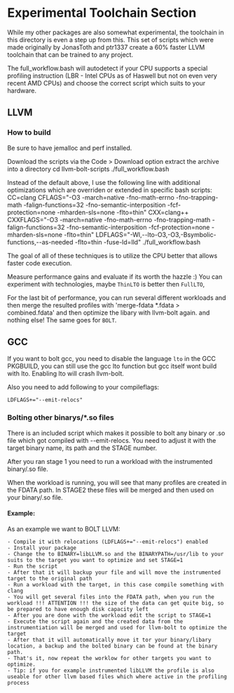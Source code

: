 # Experimental Toolchain Section

While my other packages are also somewhat experimental, the toolchain in this directory is even a step up from this. This set of scripts which were made originally by JonasToth and ptr1337 create a 60% faster LLVM toolchain that can be trained to any project.

The full_workflow.bash will autodetect if your CPU supports a special profiling instruction (LBR - Intel CPUs as of Haswell but not on even very recent AMD CPUs) and choose the correct script which suits to your hardware.

## LLVM

### How to build

Be sure to have jemalloc and perf installed.

Download the scripts via the Code > Download option
extract the archive into a directory
cd llvm-bolt-scripts
./full_workflow.bash

Instead of the default above, I use the following line with additional optimizations which are overriden or extended in specific bash scripts: CC=clang CFLAGS="-O3 -march=native -fno-math-errno -fno-trapping-math -falign-functions=32 -fno-semantic-interposition -fcf-protection=none -mharden-sls=none -flto=thin" CXX=clang++ CXXFLAGS="-O3 -march=native -fno-math-errno -fno-trapping-math -falign-functions=32 -fno-semantic-interposition -fcf-protection=none -mharden-sls=none -flto=thin" LDFLAGS="-Wl,--lto-O3,-O3,-Bsymbolic-functions,--as-needed -flto=thin -fuse-ld=lld" ./full_workflow.bash

The goal of all of these techniques is to utilize the CPU better that allows faster code execution.

Measure performance gains and evaluate if its worth the hazzle :)
You can experiment with technologies, maybe `ThinLTO` is better then `FullLTO`,

For the last bit of performance, you can run several different workloads and then merge the resulted profiles with 'merge-fdata \*.fdata > combined.fdata' and then optimize the libary with llvm-bolt again.
and nothing else! The same goes for `BOLT`.

## GCC

If you want to bolt gcc, you need to disable the language `lto` in the GCC PKGBUILD, you can still use the gcc lto function but gcc itself wont build with lto. Enabling lto will crash llvm-bolt.

Also you need to add following to your compileflags:

```
LDFLAGS+="--emit-relocs"
```

### Bolting other binarys/\*.so files

There is an included script which makes it possible to bolt any binary or .so file which got compiled with --emit-relocs.
You need to adjust it with the target binary name, its path and the STAGE number.

After you ran stage 1 you need to run a workload with the instrumented binary/.so file.

When the workload is running, you will see that many profiles are created in the FDATA path. In STAGE2 these files will be merged and then used on your binary/.so file.

#### Example:

As an example we want to BOLT LLVM:

    - Compile it with relocations (LDFLAGS+="--emit-relocs") enabled
    - Install your package
    - Change the to BINARY=libLLVM.so and the BINARYPATH=/usr/lib to your suits to the target you want to optimize and set STAGE=1
    - Run the script
    - After that it will backup your file and will move the instrumented target to the original path
    - Run a workload with the target, in this case compile something with clang
    - You will get several files into the FDATA path, when you run the workload !!! ATTENTION !!! the size of the data can get quite big, so be prepared to have enough disk capacity left
    - After you are done with the workload edit the script to STAGE=1
    - Execute the script again and the created data from the instrumentiation will be merged and used for llvm-bolt to optimize the target
    - After that it will automatically move it tor your binary/libary location, a backup and the bolted binary can be found at the binary path.
    - That's it, now repeat the worklow for other targets you want to optimize.
    - Tip: if you for example instrumented libLLVM the profile is also useable for other llvm based files which where active in the profiling process
